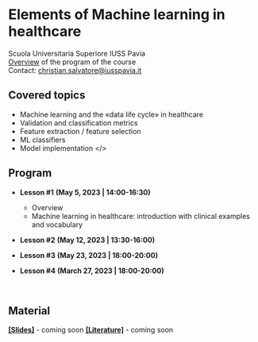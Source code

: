 # Elements of Machine learning in healthcare
Scuola Universitaria Superiore IUSS Pavia
<br>
[Overview](https://github.com/christiansalvatore/elements-ml-in-healthcare-iusspavia/blob/main/L0a__overview.pdf) of the program of the course
<br>
Contact: christian.salvatore@iusspavia.it

## Covered topics
* Machine learning and the «data life cycle» in healthcare
* Validation and classification metrics
* Feature extraction / feature selection
* ML classifiers
* Model implementation </>

## Program
* __Lesson #1__ __(May 5, 2023 \| 14:00-16:30)__ <br>
	* Overview
	* Machine learning in healthcare: introduction with clinical examples and vocabulary
* __Lesson #2__ __(May 12, 2023 \| 13:30-16:00)__ <br>
	
* __Lesson #3__ __(May 23, 2023 \| 18:00-20:00)__ <br>

* __Lesson #4__ __(March 27, 2023 \| 18:00-20:00)__ <br>

<br>

## Material
[__[Slides]__]() - coming soon
[__[Literature]__]() - coming soon
